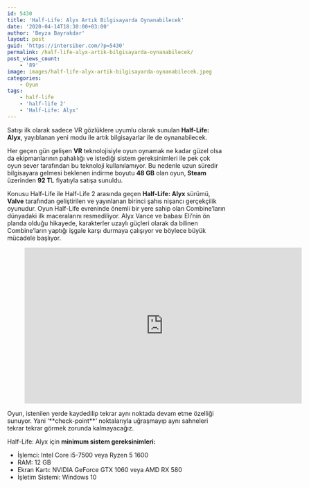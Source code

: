 ```yaml
---
id: 5430
title: 'Half-Life: Alyx Artık Bilgisayarda Oynanabilecek'
date: '2020-04-14T18:30:00+03:00'
author: 'Beyza Bayrakdar'
layout: post
guid: 'https://intersiber.com/?p=5430'
permalink: /half-life-alyx-artik-bilgisayarda-oynanabilecek/
post_views_count:
    - '89'
image: images/half-life-alyx-artik-bilgisayarda-oynanabilecek.jpeg
categories:
    - Oyun
tags:
    - half-life
    - 'half-life 2'
    - 'Half-Life: Alyx'
---
```


Satışı ilk olarak sadece VR gözlüklere uyumlu olarak sunulan **Half-Life: Alyx**, yayıblanan yeni modu ile artık bilgisayarlar ile de oynanabilecek.

Her geçen gün gelişen **VR** teknolojisiyle oyun oynamak ne kadar güzel olsa da ekipmanlarının pahalılığı ve istediği sistem gereksinimleri ile pek çok oyun sever tarafından bu teknoloji kullanılamıyor. Bu nedenle uzun süredir bilgisayara gelmesi beklenen indirme boyutu **48 GB** olan oyun, **Steam** üzerinden **92 T**L fiyatıyla satışa sunuldu.

Konusu Half-Life ile Half-Life 2 arasında geçen **Half-Life: Alyx** sürümü, **Valve** tarafından geliştirilen ve yayınlanan birinci şahıs nişancı gerçekçilik oyunudur. Oyun Half-Life evreninde önemli bir yere sahip olan Combine’ların dünyadaki ilk maceralarını resmediliyor. Alyx Vance ve babası Eli’nin ön planda olduğu hikayede, karakterler uzaylı güçleri olarak da bilinen Combine’ların yaptığı işgale karşı durmaya çalışıyor ve böylece büyük mücadele başlıyor.

<figure class="wp-block-embed-youtube wp-block-embed is-type-video is-provider-youtube wp-embed-aspect-16-9 wp-has-aspect-ratio"><div class="wp-block-embed__wrapper"><span class="embed-youtube" style="text-align:center; display: block;"><iframe allowfullscreen="true" class="youtube-player" height="360" src="https://www.youtube.com/embed/O2W0N3uKXmo?version=3&rel=1&fs=1&autohide=2&showsearch=0&showinfo=1&iv_load_policy=1&wmode=transparent" style="border:0;" width="640"></iframe></span></div></figure>Oyun, istenilen yerde kaydedilip tekrar aynı noktada devam etme özelliği sunuyor. Yani ‘**check-point**‘ noktalarıyla uğraşmayıp aynı sahneleri tekrar tekrar görmek zorunda kalmayacağız.

Half-Life: Alyx için **minimum sistem gereksinimleri:**

- İşlemci: Intel Core i5-7500 veya Ryzen 5 1600
- RAM: 12 GB
- Ekran Kartı: NVIDIA GeForce GTX 1060 veya AMD RX 580
- İşletim Sistemi: Windows 10